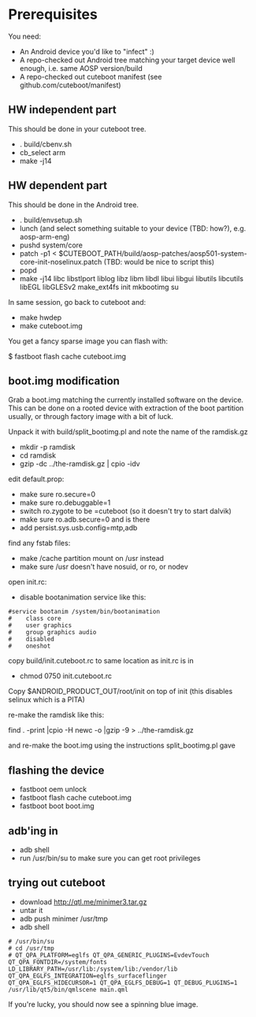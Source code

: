# Prerequisites

You need:

* An Android device you'd like to "infect" :)
* A repo-checked out Android tree matching your target device well enough, i.e. same AOSP version/build
* A repo-checked out cuteboot manifest (see github.com/cuteboot/manifest)

## HW independent part

This should be done in your cuteboot tree.

* . build/cbenv.sh
* cb_select arm
* make -j14


## HW dependent part

This should be done in the Android tree.

* . build/envsetup.sh
* lunch (and select something suitable to your device (TBD: how?), e.g. aosp-arm-eng)
* pushd system/core
* patch -p1 < $CUTEBOOT_PATH/build/aosp-patches/aosp501-system-core-init-noselinux.patch (TBD: would be nice to script this)
* popd
* make -j14 libc libstlport liblog libz libm libdl libui libgui libutils libcutils libEGL libGLESv2 make_ext4fs init mkbootimg su

In same session, go back to cuteboot and:

* make hwdep
* make cuteboot.img

You get a fancy sparse image you can flash with:

$ fastboot flash cache cuteboot.img


## boot.img modification

Grab a boot.img matching the currently installed software on the device.
This can be done on a rooted device with extraction of the boot partition
usually, or through factory image with a bit of luck.

Unpack it with build/split_bootimg.pl and note the name of the ramdisk.gz
* mkdir -p ramdisk
* cd ramdisk
* gzip -dc ../the-ramdisk.gz | cpio -idv

edit default.prop:

* make sure ro.secure=0
* make sure ro.debuggable=1
* switch ro.zygote to be =cuteboot  (so it doesn't try to start dalvik) 
* make sure ro.adb.secure=0 and is there
* add persist.sys.usb.config=mtp,adb

find any fstab files:

* make /cache partition mount on /usr instead
* make sure /usr doesn't have nosuid, or ro, or nodev

open init.rc:

* disable bootanimation service like this:

```
#service bootanim /system/bin/bootanimation
#    class core
#    user graphics
#    group graphics audio
#    disabled
#    oneshot
```

copy build/init.cuteboot.rc to same location as init.rc is in

* chmod 0750 init.cuteboot.rc

Copy $ANDROID_PRODUCT_OUT/root/init on top of init (this disables selinux which is a PITA)

re-make the ramdisk like this:

find . -print |cpio -H newc -o |gzip -9 > ../the-ramdisk.gz

and re-make the boot.img using the instructions split_bootimg.pl gave

## flashing the device

* fastboot oem unlock
* fastboot flash cache cuteboot.img
* fastboot boot boot.img 

## adb'ing in

* adb shell
* run /usr/bin/su to make sure you can get root privileges

## trying out cuteboot

* download http://qtl.me/minimer3.tar.gz
* untar it
* adb push minimer /usr/tmp
* adb shell

```
# /usr/bin/su
# cd /usr/tmp
# QT_QPA_PLATFORM=eglfs QT_QPA_GENERIC_PLUGINS=EvdevTouch QT_QPA_FONTDIR=/system/fonts LD_LIBRARY_PATH=/usr/lib:/system/lib:/vendor/lib QT_QPA_EGLFS_INTEGRATION=eglfs_surfaceflinger QT_QPA_EGLFS_HIDECURSOR=1 QT_QPA_EGLFS_DEBUG=1 QT_DEBUG_PLUGINS=1 /usr/lib/qt5/bin/qmlscene main.qml
```

If you're lucky, you should now see a spinning blue image.


